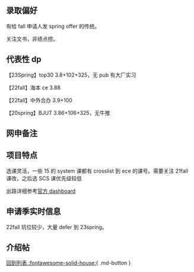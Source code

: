 ## 录取偏好

有给 fall 申请人发 spring offer 的传统。

关注文书，非绩点控。

## 代表性 dp

【23Spring】top30 3.8+102+325，无 pub 有大厂实习

【22fall】海本 ce 3.88

【22fall】中外合办 3.9+100

【20spring】BJUT 3.86+106+325，无牛推

## 网申备注

## 项目特点

选课灵活，一些 15 的 system 课都有 crosslist 到 ece 的课号。需要关注 21fall 课改，之后选 SCS 课优先级较低

出路详细参考[官方 dashboard](https://www.cmu.edu/career/outcomes/post-grad-dashboard.html)

## 申请季实时信息

22fall 坑位较少，大量 defer 到 23spring。

## 介绍帖

[回到列表 :fontawesome-solid-house:](选校梯度.md){ .md-button }
